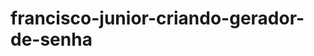 # francisco-junior-criando-gerador-de-senha

```` Criando gerador de senhas aleatorias com Javascript 